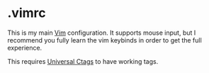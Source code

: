 # .vimrc

This is my main [Vim](https://www.vim.org/) configuration. It supports mouse input, but I recommend you fully learn the vim keybinds in order to get the full experience.

This requires [Universal Ctags](https://github.com/universal-ctags/ctags) to have working tags. 
